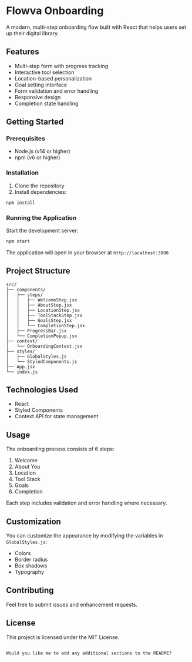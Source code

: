 # Flowva Onboarding

A modern, multi-step onboarding flow built with React that helps users set up their digital library.

## Features

- Multi-step form with progress tracking
- Interactive tool selection
- Location-based personalization
- Goal setting interface
- Form validation and error handling
- Responsive design
- Completion state handling

## Getting Started

### Prerequisites

- Node.js (v14 or higher)
- npm (v6 or higher)

### Installation

1. Clone the repository
2. Install dependencies:
```bash
npm install
```

### Running the Application

Start the development server:
```bash
npm start
```

The application will open in your browser at `http://localhost:3000`

## Project Structure

```
src/
├── components/
│   ├── steps/
│   │   ├── WelcomeStep.jsx
│   │   ├── AboutStep.jsx
│   │   ├── LocationStep.jsx
│   │   ├── ToolStackStep.jsx
│   │   ├── GoalsStep.jsx
│   │   └── CompletionStep.jsx
│   ├── ProgressBar.jsx
│   └── CompletionPopup.jsx
├── context/
│   └── OnboardingContext.jsx
├── styles/
│   ├── GlobalStyles.js
│   └── StyledComponents.js
├── App.jsx
└── index.js
```

## Technologies Used

- React
- Styled Components
- Context API for state management

## Usage

The onboarding process consists of 6 steps:
1. Welcome
2. About You
3. Location
4. Tool Stack
5. Goals
6. Completion

Each step includes validation and error handling where necessary.

## Customization

You can customize the appearance by modifying the variables in `GlobalStyles.js`:
- Colors
- Border radius
- Box shadows
- Typography

## Contributing

Feel free to submit issues and enhancement requests.

## License

This project is licensed under the MIT License.
```

Would you like me to add any additional sections to the README?

